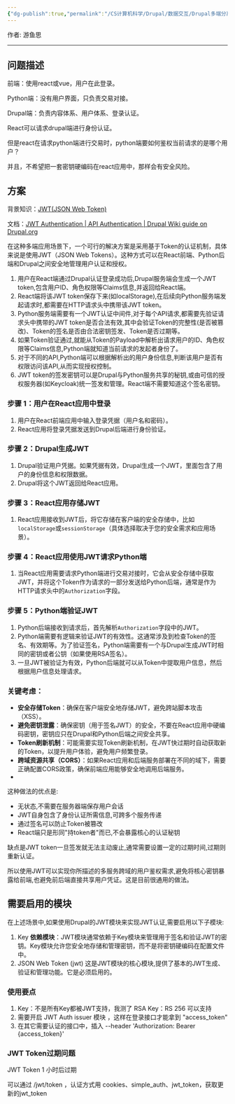 ```yaml
---
{"dg-publish":true,"permalink":"/CS计算机科学/Drupal/数据交互/Drupal多端分离的认证机制/","tags":["JWT"],"noteIcon":"","created":"2024-03-23T08:45:35.236+08:00","updated":"2024-04-23T23:01:36.714+08:00"}
---
```



作者: 游鱼思

---
## 问题描述

前端：使用react或vue，用户在此登录。

Python端：没有用户界面，只负责交易对接。

Drupal端：负责内容体系、用户体系、登录认证。

React可以请求drupal端进行身份认证。

但是react在请求python端进行交易时，python端要如何鉴权当前请求的是哪个用户？

并且，不希望把一套密钥硬编码在react应用中，那样会有安全风险。

## 方案

背景知识：[JWT(JSON Web Token)](../../前端开发/认证/JWT(JSON%20Web%20Token).md)

文档：[JWT Authentication | API Authentication | Drupal Wiki guide on Drupal.org](https://www.drupal.org/docs/contributed-modules/api-authentication/jwt-authentication)

在这种多端应用场景下，一个可行的解决方案是采用基于Token的认证机制，具体来说是使用JWT（JSON Web Tokens）。这种方式可以在React前端、Python后端和Drupal之间安全地管理用户认证和授权。

1. 用户在React端通过Drupal认证登录成功后,Drupal服务端会生成一个JWT token,包含用户ID、角色权限等Claims信息,并返回给React端。
2. React端将该JWT token保存下来(如localStorage),在后续向Python服务端发起请求时,都需要在HTTP请求头中携带该JWT token。
3. Python服务端需要有一个JWT认证中间件,对于每个API请求,都需要先验证请求头中携带的JWT token是否合法有效,其中会验证Token的完整性(是否被篡改)、Token的签名是否由合法密钥签发、Token是否过期等。
4. 如果Token验证通过,就能从Token的Payload中解析出请求用户的ID、角色权限等Claims信息,Python端就知道当前请求的发起者身份了。
5. 对于不同的API,Python端可以根据解析出的用户身份信息,判断该用户是否有权限访问该API,从而实现授权控制。
6. JWT token的签发密钥可以是Drupal与Python服务共享的秘钥,或由可信的授权服务器(如Keycloak)统一签发和管理。React端不需要知道这个签名密钥。

### 步骤 1：用户在React应用中登录

1. 用户在React前端应用中输入登录凭据（用户名和密码）。
2. React应用将登录凭据发送到Drupal后端进行身份验证。

### 步骤 2：Drupal生成JWT

1. Drupal验证用户凭据。如果凭据有效，Drupal生成一个JWT，里面包含了用户的身份信息和权限数据。
2. Drupal将这个JWT返回给React应用。

### 步骤 3：React应用存储JWT

1. React应用接收到JWT后，将它存储在客户端的安全存储中，比如`localStorage`或`sessionStorage`（具体选择取决于您的安全需求和应用场景）。

### 步骤 4：React应用使用JWT请求Python端

1. 当React应用需要请求Python端进行交易对接时，它会从安全存储中获取JWT，并将这个Token作为请求的一部分发送给Python后端，通常是作为HTTP请求头中的`Authorization`字段。

### 步骤 5：Python端验证JWT

1. Python后端接收到请求后，首先解析`Authorization`字段中的JWT。
2. Python端需要有逻辑来验证JWT的有效性。这通常涉及到检查Token的签名、有效期等。为了验证签名，Python端需要有一个与Drupal生成JWT时相同的密钥或者公钥（如果使用RSA签名）。
3. 一旦JWT被验证为有效，Python后端就可以从Token中提取用户信息，然后根据用户信息处理请求。

### 关键考虑：

- **安全存储Token**：确保在客户端安全地存储JWT，避免跨站脚本攻击（XSS）。
- **避免密钥泄露**：确保密钥（用于签名JWT）的安全，不要在React应用中硬编码密钥，密钥应只在Drupal和Python后端之间安全共享。
- **Token刷新机制**：可能需要实现Token刷新机制，在JWT快过期时自动获取新的Token，以提升用户体验，避免用户频繁登录。
- **跨域资源共享（CORS）**：如果React应用和后端服务部署在不同的域下，需要正确配置CORS政策，确保前端应用能够安全地调用后端服务。
-

这种做法的优点是:

- 无状态,不需要在服务器端保存用户会话
- JWT自身包含了身份认证所需信息,可跨多个服务传递
- 通过签名可以防止Token被篡改
- React端只是形同"持token者"而已,不会暴露核心的认证秘钥

缺点是JWT token一旦签发就无法主动废止,通常需要设置一定的过期时间,过期则重新认证。

所以使用JWT可以实现你所描述的多服务跨域的用户鉴权需求,避免将核心密钥暴露给前端,也避免前后端直接共享用户凭证。这是目前很通用的做法。

## 需要启用的模块

在上述场景中,如果使用Drupal的JWT模块来实现JWT认证,需要启用以下子模块:

1. Key
**依赖模块**：JWT模块通常依赖于Key模块来管理用于签名和验证JWT的密钥。Key模块允许您安全地存储和管理密钥，而不是将密钥硬编码在配置文件中。
2. JSON Web Token (jwt)
这是JWT模块的核心模块,提供了基本的JWT生成、验证和管理功能。它是必须启用的。

### 使用要点
1. Key：不是所有Key都被JWT支持，我测了 RSA Key：RS 256 可以支持
2. 需要开启 JWT Auth issuer 模块 ，这样在登录接口才能拿到 "access_token"
3. 在其它需要认证的接口中，插入  --header 'Authorization: Bearer {access_token}'

### JWT Token过期问题

JWT Token 1 小时后过期

可以通过 /jwt/token ，认证方式用 cookies、simple_auth、jwt_token，获取更新的jwt_token